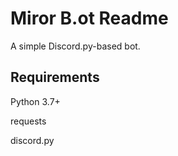# Miror B.ot Readme

A simple Discord.py-based bot.
## Requirements

Python 3.7+

requests

discord.py
